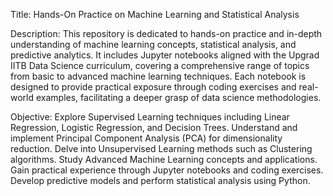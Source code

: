 Title:
Hands-On Practice on Machine Learning and Statistical Analysis

 Description:
This repository is dedicated to hands-on practice and in-depth understanding of machine learning concepts, statistical analysis, and predictive analytics. It includes Jupyter notebooks aligned with the Upgrad IITB Data Science curriculum, covering a comprehensive range of topics from basic to advanced machine learning techniques. Each notebook is designed to provide practical exposure through coding exercises and real-world examples, facilitating a deeper grasp of data science methodologies.

 Objective:
Explore Supervised Learning techniques including Linear Regression, Logistic Regression, and Decision Trees.
Understand and implement Principal Component Analysis (PCA) for dimensionality reduction.
Delve into Unsupervised Learning methods such as Clustering algorithms.
Study Advanced Machine Learning concepts and applications.
Gain practical experience through Jupyter notebooks and coding exercises.
Develop predictive models and perform statistical analysis using Python.

